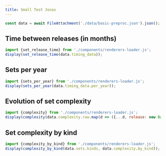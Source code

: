 ```yaml
---
title: Small Test Jonas
---
```


```js
const data = await FileAttachment('./data/basic-preproc.json').json();
```

## Time between releases (in months)
```js
import {set_release_time} from './components/renderers-loader.js';
display(set_release_time(data.timing_data));
```

## Sets per year
```js
import {sets_per_year} from './components/renderers-loader.js';
display(sets_per_year(data.timing_data.per_year));
```

## Evolution of set complexity
```js
import {complexity} from './components/renderers-loader.js';
display(complexity(data.complexity.raw.map(d => ({...d, release: new Date(d.release)}))));
```

## Set complexity by kind
```js
import {complexity_by_kind} from './components/renderers-loader.js';
display(complexity_by_kind(data.sets.kinds, data.complexity.by_kind));
```